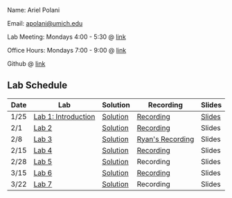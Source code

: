 Name: Ariel Polani

Email: [apolani@umich.edu](mailto:apolani@umich.edu)

Lab Meeting: Mondays 4:00 - 5:30 @ [link](https://umich.zoom.us/j/91880717088?pwd=N2k1S0M2S3c1NkFyMVhYcGh2aTJzUT09)

Office Hours: Mondays 7:00 - 9:00 @ [link](https://umich.zoom.us/j/91880717088?pwd=N2k1S0M2S3c1NkFyMVhYcGh2aTJzUT09)

Github @ [link](https://github.com/Ariel-Polani/STATS306_W21)

## Lab Schedule

| Date | Lab | Solution | Recording | Slides |
| ------------- | ------------- | ------------- | ------------- | ------------- |
| 1/25 | [Lab 1: Introduction](https://github.com/Ariel-Polani/STATS306_W21/blob/main/Lab01_AP.ipynb) | [Solution](https://github.com/Ariel-Polani/STATS306_W21/blob/main/Lab01_AP_Solutions.ipynb) | [Recording](https://drive.google.com/file/d/1iqdBvicmAjQdyBLDr538jEjnprYwTBbY/view?usp=sharing) | [Slides](https://docs.google.com/presentation/d/1zQe1CdOWJ6loHgGw2t5jLzaEiOMrz4oOABc2uDtE2Yw/edit?usp=sharing)|
| 2/1 | [Lab 2](https://github.com/Ariel-Polani/STATS306_W21/blob/main/lab2.ipynb) | [Solution](https://github.com/Ariel-Polani/STATS306_W21/blob/main/lab2_solutions.ipynb) | [Recording](https://drive.google.com/file/d/11pBuJa9Sic7iPMF1PGL1fZPKaZf2IzGI/view?usp=sharing) | Slides |
| 2/8 | [Lab 3](https://github.com/Ariel-Polani/STATS306_W21/blob/main/lab3_no_solutions.ipynb) | [Solution](https://github.com/Ariel-Polani/STATS306_W21/blob/main/Lab3_solutions.ipynb) | [Ryan's Recording](https://umich.app.box.com/s/sj376okeyvvqbs4htjtp3i48dj3avnqv/file/774473876613) | Slides |
| 2/15 | [Lab 4](https://github.com/Ariel-Polani/STATS306_W21/blob/main/Lab%204%20No%20Solutions.ipynb) | [Solution](https://github.com/Ariel-Polani/STATS306_W21/blob/main/Lab%204%20Solutions.ipynb) | [Recording](https://drive.google.com/file/d/1WRiBexqQ4AhjYySzyTODd8sMWX-Qdnzq/view?usp=sharing) | Slides |
| 2/28 | [Lab 5](https://github.com/Ariel-Polani/STATS306_W21/blob/main/306_lab5_no_solutions.ipynb) | [Solution](https://github.com/Ariel-Polani/STATS306_W21/blob/main/306_lab5_solutions.ipynb) | Recording | Slides |
| 3/15 | [Lab 6](https://colab.research.google.com/drive/1rRnBZJxIPWOQPnPY2qAcOXwnuHG2bZST?usp=sharing) | [Solution](https://colab.research.google.com/drive/1Y8nykWxwoly4HCRm1VGQwqKXA7K87y-K?usp=sharing) | [Recording](https://drive.google.com/file/d/1zS3mmiFzOsy2ncL7t4bpAL5LBBnXWgos/view?usp=sharing) | Slides |
| 3/22 | [Lab 7](https://github.com/Ariel-Polani/STATS306_W21/blob/main/Lab7_NoSolutions.ipynb) | [Solution](https://github.com/Ariel-Polani/STATS306_W21/blob/main/Lab7_Solutions.ipynb) | Recording | Slides |



